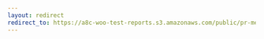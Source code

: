 ```yaml
---
layout: redirect
redirect_to: https://a8c-woo-test-reports.s3.amazonaws.com/public/pr-merge/42732/api/index.html
---
```

